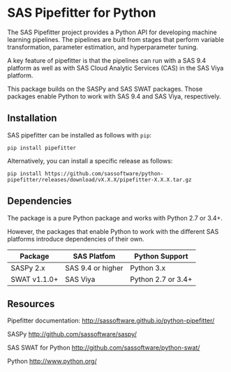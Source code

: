 # SAS Pipefitter for Python

The SAS Pipefitter project provides a Python API for developing
machine learning pipelines. The pipelines are built from stages
that perform variable transformation, parameter estimation, and
hyperparameter tuning. 

A key feature of pipefitter is that the pipelines can run
with a SAS 9.4 platform as well as with SAS Cloud Analytic
Services (CAS) in the SAS Viya platform.

This package builds on the SASPy and SAS SWAT packages. Those
packages enable Python to work with SAS 9.4 and SAS Viya,
respectively.

## Installation

SAS pipefitter can be installed as follows with `pip`:

    pip install pipefitter

Alternatively, you can install a specific release as follows:

    pip install https://github.com/sassoftware/python-pipefitter/releases/download/vX.X.X/pipefitter-X.X.X.tar.gz

## Dependencies

The package is a pure Python package and works with Python 2.7 or 3.4+.

However, the packages that enable Python to work with the different
SAS platforms introduce dependencies of their own.


| Package               | SAS Platfom       | Python Support     |
|-----------------------|-------------------|--------------------|
| SASPy 2.x             | SAS 9.4 or higher | Python 3.x         |
| SWAT v1.1.0+          | SAS Viya          | Python 2.7 or 3.4+ |


## Resources

Pipefitter documentation: <http://sassoftware.github.io/python-pipefitter/>

SASPy <http://github.com/sassoftware/saspy/>

SAS SWAT for Python <http://github.com/sassoftware/python-swat/>

Python <http://www.python.org/>
